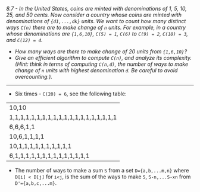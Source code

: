 *8.7 - In the United States, coins are minted with denominations of 1, 5, 10, 25, and 50 cents. Now consider a country whose coins are minted with denominations of `{d1,...,dk}` units. We want to count how many distinct ways `C(n)` there are to make change of `n` units. For example, in a country whose denominations are `{1,6,10}`, `C(5) = 1`, `C(6)` to `C(9) = 2`, `C(10) = 3`, and `C(12) = 4`.*
- *How many ways are there to make change of 20 units from `{1,6,10}`?*
- *Give an efficient algorithm to compute `C(n)`, and analyze its complexity. (Hint: think in terms of computing `C(n,d)`, the number of ways to make change of `n` units with highest denomination `d`. Be careful to avoid overcounting.).*
***
- Six times - `C(20) = 6`, see the following table:

|   |
| - |
| 10,10 |
| 1,1,1,1,1,1,1,1,1,1,1,1,1,1,1,1,1,1,1,1 |
| 6,6,6,1,1 |
| 10,6,1,1,1,1 |
| 10,1,1,1,1,1,1,1,1,1,1 |
| 6,1,1,1,1,1,1,1,1,1,1,1,1,1,1 |

- The number of ways to make a sum `S` from a set `D={a,b,...m,n}` where `D[i] < D[j]` for `i<j`, is the sum of the ways to make `S`, `S-n,...S-xn` from `D'={a,b,c,...m}`.
